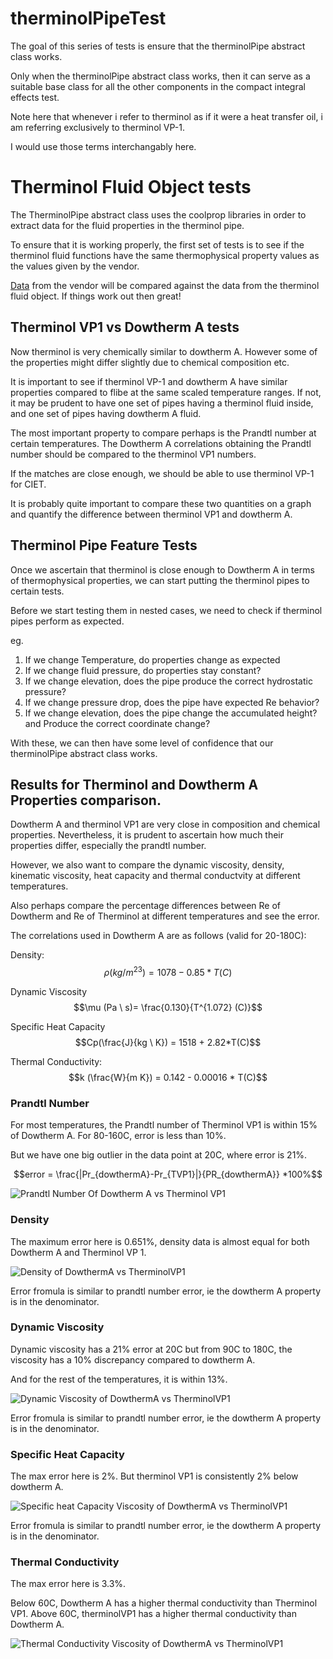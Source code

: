# therminolPipeTest

The goal of this series of tests is ensure that the therminolPipe
abstract class works.

Only when the therminolPipe abstract class works, then it can
serve as a suitable base class for all the other components
in the compact integral effects test.

Note here that whenever i refer to therminol as if it were
a heat transfer oil, i am referring exclusively to therminol VP-1.

I would use those terms interchangably here.


# Therminol Fluid Object tests

The TherminolPipe abstract class uses the coolprop libraries 
in order to extract data for the fluid properties in the
therminol pipe. 

To ensure that it is working properly, the first set of tests
is to see if the therminol fluid functions have the same 
thermophysical property values as the values given by the vendor.

[Data](https://www.eastman.com/Literature_Center/T/TF9141.pdf)
from the vendor will be compared against the data from the 
therminol fluid object. If things work out then great!

## Therminol VP1 vs Dowtherm A tests

Now therminol is very chemically similar to dowtherm A. However
some of the properties might differ slightly due to chemical
composition etc.

It is important to see if therminol VP-1 and dowtherm A have 
similar properties compared to flibe at the same scaled
temperature ranges. If not, it may be prudent to have one 
set of pipes having a therminol fluid inside, and one set of pipes
having dowtherm A fluid.

The most important property to compare perhaps is the Prandtl
number at certain temperatures. The Dowtherm A correlations
obtaining the Prandtl number should be compared to the therminol
VP1 numbers. 

If the matches are close enough, we should be able to use 
therminol VP-1 for CIET.

It is probably quite important to compare these two quantities
on a graph and quantify the difference between therminol VP1 
and dowtherm A.

## Therminol Pipe Feature Tests

Once we ascertain that therminol is close enough to Dowtherm A
in terms of thermophysical properties, we can start putting the
therminol pipes to certain tests.

Before we start testing them in nested cases, we need to check if
therminol pipes perform as expected.

eg. 

1. If we change Temperature, do properties change as expected
2. If we change fluid pressure, do properties stay constant?
3. If we change elevation, does the pipe produce the correct
hydrostatic pressure?
4. If we change pressure drop, does the pipe have expected Re
behavior?
5. If we change elevation, does the pipe change the accumulated
height? and Produce the correct coordinate change?

With these, we can then have some level of confidence that
our therminolPipe abstract class works.

## Results for Therminol and Dowtherm A Properties comparison.

Dowtherm A and therminol VP1 are very close in composition
and chemical properties. Nevertheless, it is prudent to ascertain
how much their properties differ, especially the prandtl number.

However, we also want to compare the dynamic viscosity, density,
kinematic viscosity, heat capacity and thermal conductvity at
different temperatures. 

Also perhaps compare the percentage differences between Re of
Dowtherm and Re of Therminol at different temperatures and see
the error.

The correlations used in Dowtherm A are as follows (valid for 20-180C):

Density:
$$\rho (kg/m^23) = 1078-0.85*T(C)$$

Dynamic Viscosity
$$\mu (Pa \ s)= \frac{0.130}{T^{1.072} (C)}$$


Specific Heat Capacity
$$Cp(\frac{J}{kg \ K}) = 1518 + 2.82*T(C)$$


Thermal Conductivity:
$$k (\frac{W}{m K}) = 0.142 - 0.00016 * T(C)$$

### Prandtl Number

For most temperatures, the Prandtl number of Therminol VP1 is within
15% of Dowtherm A. For 80-160C, error is less than 10%.

But we have one big outlier in the data point at 20C, where error is
21%.

$$error = \frac{|Pr_{dowthermA}-Pr_{TVP1}|}{PR_{dowthermA}} *100%$$

![Prandtl Number Of Dowtherm A vs Therminol VP1](./dowthermAvsTherminolComparisonData/prandtlNumberDowthermAvsTherminol.png)


### Density

The maximum error here is 0.651%, density data is almost equal for
both Dowtherm A and Therminol VP 1.

![Density of DowthermA vs TherminolVP1](./dowthermAvsTherminolComparisonData/densityDowthermAvsTherminol.png)

Error fromula is similar to prandtl number error, ie the dowtherm A 
property is in the denominator.
### Dynamic Viscosity

Dynamic viscosity has a 21% error at 20C but from 90C to 180C, the
viscosity has a 10% discrepancy compared to dowtherm A. 

And for the rest of the temperatures, it is within 13%.

![Dynamic Viscosity of DowthermA vs TherminolVP1](./dowthermAvsTherminolComparisonData/DynamicViscosityDowthermAvsTherminol.png)


Error fromula is similar to prandtl number error, ie the dowtherm A 
property is in the denominator.


### Specific Heat Capacity

The max error here is 2%. But therminol VP1 is consistently 2% below
dowtherm A.

![Specific heat Capacity Viscosity of DowthermA vs TherminolVP1](./dowthermAvsTherminolComparisonData/specificHeatCapacityDowthermAvsTherminol.png)


Error fromula is similar to prandtl number error, ie the dowtherm A 
property is in the denominator.

### Thermal Conductivity

The max error here is 3.3%.

Below 60C, Dowtherm A has a higher thermal conductivity than Therminol 
VP1. Above 60C, therminolVP1 has a higher thermal conductivity than
Dowtherm A.

![Thermal Conductivity Viscosity of DowthermA vs TherminolVP1](./dowthermAvsTherminolComparisonData/thermalConductivityDowthermAvsTherminol.png)













